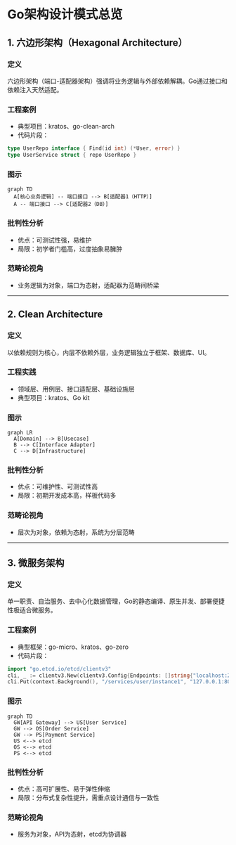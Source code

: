 # Go架构设计模式总览

## 1. 六边形架构（Hexagonal Architecture）
### 定义
六边形架构（端口-适配器架构）强调将业务逻辑与外部依赖解耦。Go通过接口和依赖注入天然适配。

### 工程案例
- 典型项目：kratos、go-clean-arch
- 代码片段：
```go
type UserRepo interface { Find(id int) (*User, error) }
type UserService struct { repo UserRepo }
```

### 图示
```mermaid
graph TD
  A[核心业务逻辑] -- 端口接口 --> B[适配器1（HTTP）]
  A -- 端口接口 --> C[适配器2（DB）]
```

### 批判性分析
- 优点：可测试性强，易维护
- 局限：初学者门槛高，过度抽象易臃肿

### 范畴论视角
- 业务逻辑为对象，端口为态射，适配器为范畴间桥梁

---

## 2. Clean Architecture
### 定义
以依赖规则为核心，内层不依赖外层，业务逻辑独立于框架、数据库、UI。

### 工程实践
- 领域层、用例层、接口适配层、基础设施层
- 典型项目：kratos、Go kit

### 图示
```mermaid
graph LR
  A[Domain] --> B[Usecase]
  B --> C[Interface Adapter]
  C --> D[Infrastructure]
```

### 批判性分析
- 优点：可维护性、可测试性高
- 局限：初期开发成本高，样板代码多

### 范畴论视角
- 层次为对象，依赖为态射，系统为分层范畴

---

## 3. 微服务架构
### 定义
单一职责、自治服务、去中心化数据管理，Go的静态编译、原生并发、部署便捷性极适合微服务。

### 工程案例
- 典型框架：go-micro、kratos、go-zero
- 代码片段：
```go
import "go.etcd.io/etcd/clientv3"
cli, _ := clientv3.New(clientv3.Config{Endpoints: []string{"localhost:2379"}})
cli.Put(context.Background(), "/services/user/instance1", "127.0.0.1:8081")
```

### 图示
```mermaid
graph TD
  GW[API Gateway] --> US[User Service]
  GW --> OS[Order Service]
  GW --> PS[Payment Service]
  US <--> etcd
  OS <--> etcd
  PS <--> etcd
```

### 批判性分析
- 优点：高可扩展性、易于弹性伸缩
- 局限：分布式复杂性提升，需重点设计通信与一致性

### 范畴论视角
- 服务为对象，API为态射，etcd为协调器 